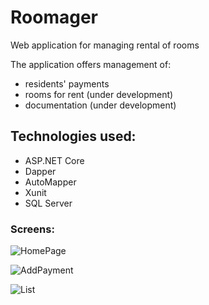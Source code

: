 # Roomager
Web application for managing rental of rooms

The application offers management of:
* residents' payments
* rooms for rent (under development)
* documentation (under development)

## Technologies used: 
* ASP.NET Core 
* Dapper
* AutoMapper
* Xunit
* SQL Server

### Screens:

![HomePage](https://user-images.githubusercontent.com/51293461/145276765-5100c52b-4e63-4ae8-aa20-be6720ecd6b5.png)

![AddPayment](https://user-images.githubusercontent.com/51293461/145276729-549e4f25-1f21-4928-95ff-9a168fa45644.png)

![List](https://user-images.githubusercontent.com/51293461/145276799-6db9e057-6ca2-4b73-b06b-fea97ab62989.png)
